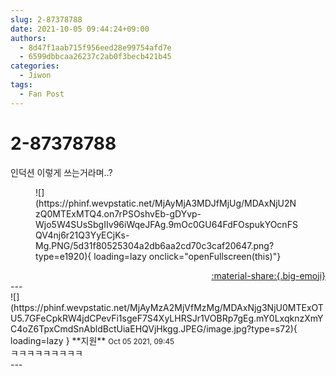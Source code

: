 ```yaml
---
slug: 2-87378788
date: 2021-10-05 09:44:24+09:00
authors:
  - 8d47f1aab715f956eed28e99754afd7e
  - 6599dbbcaa26237c2ab0f3becb421b45
categories:
  - Jiwon
tags:
  - Fan Post
---
```


# 2-87378788

<div class="post-container" markdown="1">
<div class="content-container md-sidebar__scrollwrap" markdown="1">

인덕션 이렇게 쓰는거라며..? 
<figure markdown="1">
![](https://phinf.wevpstatic.net/MjAyMjA3MDJfMjUg/MDAxNjU2NzQ0MTExMTQ4.on7rPSOshvEb-gDYvp-Wjo5W4SUsSbgIIv96iWqeJFAg.9mOc0GU64FdFOspukYOcnFSQV4nj6r21Q3YyECjKs-Mg.PNG/5d31f80525304a2db6aa2cd70c3caf20647.png?type=e1920){ loading=lazy onclick="openFullscreen(this)"}
</figure>


</div>
</div>

<div style="text-align: right;" markdown="1">
<a href="https://weverse.io/fromis9/fanpost/2-87378788" style="text-align: right;">:material-share:{.big-emoji}</a>
</div>
---

<div class="comments-container md-sidebar__scrollwrap" markdown="1">
<div class="comment" markdown="1">
<div class='id-container' markdown="1">
![](https://phinf.wevpstatic.net/MjAyMzA2MjVfMzMg/MDAxNjg3NjU0MTExOTU5.7GFeCpkRW4jdCPevFi1sgeF7S4XyLHRSJr1VOBRp7gEg.mY0LxqknzXmYC4oZ6TpxCmdSnAbldBctUiaEHQVjHkgg.JPEG/image.jpg?type=s72){ loading=lazy }
**<span class="artist">지원</span>** <small>Oct 05 2021, 09:45</small><br>
</div>
<div class='comment-body' markdown="1">
ㅋㅋㅋㅋㅋㅋㅋㅋㅋ
</div>
</div>
</div>
---
